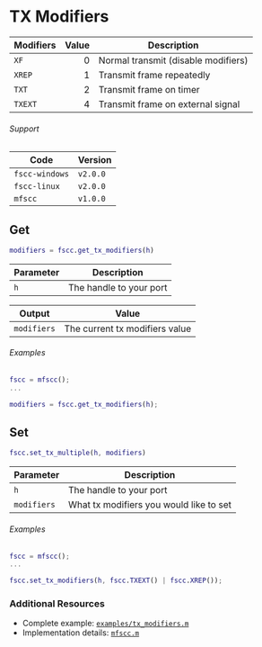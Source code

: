 # TX Modifiers

| Modifiers | Value | Description |
| --------- | -----:| ----------- |
| `XF` | 0 | Normal transmit (disable modifiers) |
| `XREP` | 1 | Transmit frame repeatedly |
| `TXT` | 2 | Transmit frame on timer |
| `TXEXT` | 4 | Transmit frame on external signal |

###### Support
| Code | Version |
| ---- | ------- |
| `fscc-windows` | `v2.0.0` |
| `fscc-linux` | `v2.0.0` |
| `mfscc` | `v1.0.0` |

## Get
```MATLAB
modifiers = fscc.get_tx_modifiers(h)
```

| Parameter | Description |
| --------- | ----------- |
| `h` | The handle to your port |

| Output | Value |
| ------ | ----- |
| `modifiers` | The current tx modifiers value |

###### Examples
```MATLAB
fscc = mfscc();
...

modifiers = fscc.get_tx_modifiers(h);
```


## Set
```MATLAB
fscc.set_tx_multiple(h, modifiers)
```

| Parameter | Description |
| --------- | ----------- |
| `h` | The handle to your port |
| `modifiers` | What tx modifiers you would like to set |

###### Examples
```MATLAB
fscc = mfscc();
...

fscc.set_tx_modifiers(h, fscc.TXEXT() | fscc.XREP());
```


### Additional Resources
- Complete example: [`examples/tx_modifiers.m`](../examples/tx_modifiers.m)
- Implementation details: [`mfscc.m`](../mfscc.m)
